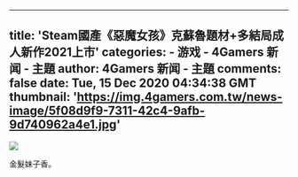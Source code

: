 
---
title: 'Steam國產《惡魔女孩》克蘇魯題材+多結局成人新作2021上市'
categories: 
    - 游戏
    - 4Gamers 新闻 - 主題
author: 4Gamers 新闻 - 主題
comments: false
date: Tue, 15 Dec 2020 04:34:38 GMT
thumbnail: 'https://img.4gamers.com.tw/news-image/5f08d9f9-7311-42c4-9afb-9d740962a4e1.jpg'
---

<div>   
<img src="https://img.4gamers.com.tw/news-image/5f08d9f9-7311-42c4-9afb-9d740962a4e1.jpg" referrerpolicy="no-referrer"><p>金髮妹子香。</p>  
</div>
            